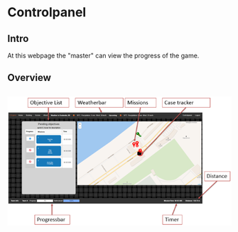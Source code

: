 # Controlpanel

## Intro

At this webpage the "master" can view the progress of the game.

## Overview

## ![](/assets/cp_overview.png)



